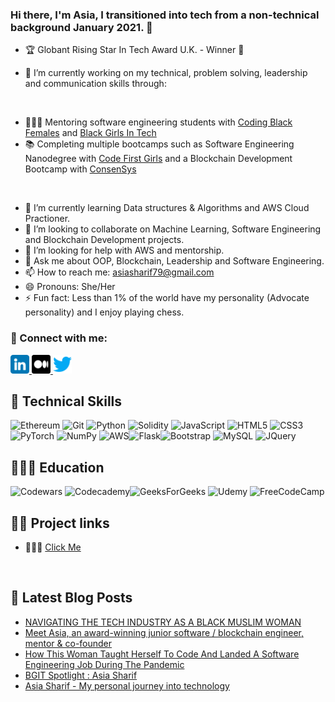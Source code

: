 ### Hi there, I'm Asia, I transitioned into tech from a non-technical background January 2021. 👋



- 🏆 Globant Rising Star In Tech Award U.K. - Winner 🎉

- 🔭 I’m currently working on my technical, problem solving, leadership and communication skills through:
<br>

- 💁🏽‍♀️ Mentoring software engineering students with [Coding Black Females](https://codingblackfemales.com/) and [Black Girls In Tech](https://www.blackgirlsintech.org/)
- 📚 Completing multiple bootcamps such as Software Engineering Nanodegree with [Code First Girls](https://codefirstgirls.org.uk/courses/nanodegree/) and a Blockchain Development Bootcamp with [ConsenSys](https://consensys.net/) 

<br>

- 🌱 I’m currently learning Data structures & Algorithms and AWS Cloud Practioner.
- 👯 I’m looking to collaborate on Machine Learning, Software Engineering and Blockchain Development projects.
- 🤔 I’m looking for help with AWS and mentorship.
- 💬 Ask me about OOP, Blockchain, Leadership and Software Engineering. 
- 📫 How to reach me: asiasharif79@gmail.com
- 😄 Pronouns: She/Her
- ⚡ Fun fact: Less than 1% of the world have my personality (Advocate personality) and I enjoy playing chess.

### 🤝 Connect with me:
<a href="https://www.linkedin.com/in/asia-sharif-60616b150/">
<img src="images/linkedin.png" alt="alternate text"
width="30px" height="height">
</a> 
<a href="https://medium.com/@asiasharif12/tech-newbie-to-an-award-winning-engineer-in-less-than-12-months-8aa162f3d8f4">
<img src="images/medium.png" alt="alternate text"
width="30px" height="height">
</a> 
<a href="https://twitter.com/AsiaSharif15">
<img src="images/twitter.png" alt="alternate text"
width="30px" height="height">
</a> 

<br>

## 💼 Technical Skills 

![Ethereum](https://img.shields.io/badge/Ethereum-3C3C3D?style=for-the-badge&logo=Ethereum&logoColor=white) ![Git](https://img.shields.io/badge/git-%23F05033.svg?style=for-the-badge&logo=git&logoColor=white) ![Python](https://img.shields.io/badge/python-3670A0?style=for-the-badge&logo=python&logoColor=ffdd54) ![Solidity](https://img.shields.io/badge/Solidity-%23363636.svg?style=for-the-badge&logo=solidity&logoColor=white) ![JavaScript](https://img.shields.io/badge/javascript-%23323330.svg?style=for-the-badge&logo=javascript&logoColor=%23F7DF1E) ![HTML5](https://img.shields.io/badge/html5-%23E34F26.svg?style=for-the-badge&logo=html5&logoColor=white) ![CSS3](https://img.shields.io/badge/css3-%231572B6.svg?style=for-the-badge&logo=css3&logoColor=white) ![PyTorch](https://img.shields.io/badge/PyTorch-%23EE4C2C.svg?style=for-the-badge&logo=PyTorch&logoColor=white) ![NumPy](https://img.shields.io/badge/numpy-%23013243.svg?style=for-the-badge&logo=numpy&logoColor=white) ![AWS](https://img.shields.io/badge/AWS-%23FF9900.svg?style=for-the-badge&logo=amazon-aws&logoColor=white)![Flask](https://img.shields.io/badge/Flask-000000?style=for-the-badge&logo=flask&logoColor=white)![Bootstrap](https://img.shields.io/badge/Bootstrap-563D7C?style=for-the-badge&logo=bootstrap&logoColor=white)
![MySQL](https://img.shields.io/badge/MySQL-00000F?style=for-the-badge&logo=mysql&logoColor=white) ![JQuery](https://img.shields.io/badge/jQuery-0769AD?style=for-the-badge&logo=jquery&logoColor=white)


## 👩🏽‍💻 Education 
![Codewars](https://img.shields.io/badge/Codewars-B1361E?style=for-the-badge&logo=codewars&logoColor=grey) ![Codecademy](https://img.shields.io/badge/Codecademy-FFF0E5?style=for-the-badge&logo=codecademy&logoColor=1F243A)![GeeksForGeeks](https://img.shields.io/badge/GeeksforGeeks-gray?style=for-the-badge&logo=geeksforgeeks&logoColor=35914c) ![Udemy](https://img.shields.io/badge/Udemy-A435F0?style=for-the-badge&logo=Udemy&logoColor=white) ![FreeCodeCamp](https://img.shields.io/badge/Freecodecamp-%23123.svg?&style=for-the-badge&logo=freecodecamp&logoColor=green)

##  ✍🏾 Project links

- 👩🏽‍🏫 [Click Me](https://github.com/asiasharif/Bootcamp_projects) 


<br>

## 📝 Latest Blog Posts
- [NAVIGATING THE TECH INDUSTRY AS A BLACK MUSLIM WOMAN](https://codefirstgirls.org.uk/navigating-the-tech-industry-as-a-black-muslim-woman-by-asia-sharif/)
- [Meet Asia, an award-winning junior software / blockchain engineer, mentor & co-founder](https://www.haystackapp.io/resources/developer-stories-meet-asia-award-winning-junior-software-engineer-mentor-co-founder)
- [How This Woman Taught Herself To Code And Landed A Software Engineering Job During The Pandemic](https://peopleofcolorintech.com/front/how-this-woman-taught-herself-to-code-and-landed-a-software-engineering-job-during-the-pandemic/)
- [BGIT Spotlight : Asia Sharif](https://www.blackgirlsintech.org/news-and-events/spotlight-sundays-asia-sheriff)
- [Asia Sharif - My personal journey into technology](https://www.blackvalley.co.uk/post/asia-sharif-my-personal-journey-into-technology)



<!--
**asiasharif/asiasharif** is a ✨ _special_ ✨ repository because its `README.md` (this file) appears on your GitHub profile.



- 🔭 I’m currently working on my technical, leadership and communication skills.
- 🌱 I’m currently learning data structures and algorithms.
- 👯 I’m looking to collaborate on Machine Learning, Software Engineering and Blockchain Development.
- 🤔 I’m looking for help with AWS and mentorship.
- 💬 Ask me about OOP, Blockchain, Leadership and Software Development. 
- 📫 How to reach me: asiasharif79@gmail.com
- 😄 Pronouns: She/Her
- ⚡ Fun fact: Less than 1% of the world have my personality (Advocate personality) and I enjoy playing chess.
-->
